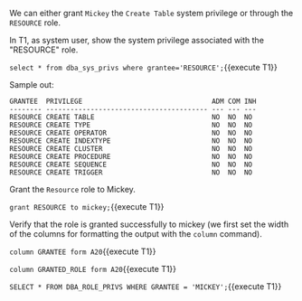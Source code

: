

We can either grant `Mickey` the `Create Table` system privilege or through the `RESOURCE` role.


In T1, as system user, show the system privilege associated with the "RESOURCE" role.

`select * from dba_sys_privs where grantee='RESOURCE';`{{execute T1}}

Sample out:

```
GRANTEE  PRIVILEGE                                ADM COM INH
-------- ---------------------------------------- --- --- ---
RESOURCE CREATE TABLE                             NO  NO  NO
RESOURCE CREATE TYPE                              NO  NO  NO
RESOURCE CREATE OPERATOR                          NO  NO  NO
RESOURCE CREATE INDEXTYPE                         NO  NO  NO
RESOURCE CREATE CLUSTER                           NO  NO  NO
RESOURCE CREATE PROCEDURE                         NO  NO  NO
RESOURCE CREATE SEQUENCE                          NO  NO  NO
RESOURCE CREATE TRIGGER                           NO  NO  NO
```

Grant the `Resource` role to Mickey.

`grant RESOURCE to mickey;`{{execute T1}}


Verify that the role is granted successfully to mickey (we first set the width of the columns for formatting the output with the `column` command). 

`column GRANTEE form A20`{{execute T1}}

`column GRANTED_ROLE form A20`{{execute T1}}

`SELECT * FROM DBA_ROLE_PRIVS WHERE GRANTEE = 'MICKEY';`{{execute T1}}
